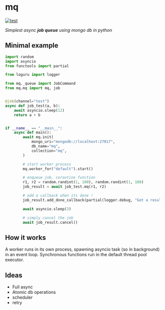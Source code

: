 # mq
[![test](https://github.com/mamori-tai/mq/actions/workflows/python-test.yml/badge.svg)](https://github.com/mamori-tai/mq/actions/workflows/python-test.yml)

*Simplest async **job queue** using mongo db in python*

## Minimal example

```python
import random
import asyncio
from functools import partial

from loguru import logger

from mq._queue import JobCommand
from mq.mq import mq, job


@job(channel="test")
async def job_test(a, b):
    await asyncio.sleep(12)
    return a + b


if __name__ == "__main__":
    async def main():
        await mq.init(
            mongo_uri="mongodb://localhost:27017",
            db_name="mq",
            collection="mq",
        )

        # start worker process
        mq.worker_for("default").start()

        # enqueue job, coroutine function
        r1, r2 = random.randint(1, 100), random.randint(1, 100)
        job_result = await job_test.mq(r1, r2)

        # add a callback when its done !
        job_result.add_done_callback(partial(logger.debug, "Got a result {} !"))

        await asyncio.sleep(3)

        # simply cancel the job
        await job_result.cancel()

```

## How it works

A worker runs in its own process, spawning asyncio task (so in background) in an event loop. Synchronous functions run in the default thread pool executor.

## Ideas

- Full async
- Atomic db operations
- scheduler
- retry
